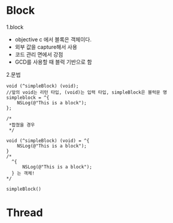 Block
====

1.block

 * objective c 에서 블록은 객체이다.
 * 외부 값을 capture해서 사용
 * 코드 관리 면에서 강점
 * GCD를 사용할 때 블럭 기반으로 함


2.문법

```objc
void (^simpleBlock) (void);
//앞의 void는 리턴 타입, (void)는 입력 타입, simpleBlock은 블럭문 명
simpleblock = ^{
	NSLog(@"This is a block");
};

/*
 *합쳤을 경우
 */

void (^simpleBlock) (void) = ^{
	NSLog(@"This is a block");
}
/*
  ^{
	  NSLog(@"This is a block");
  } 는 객체!
*/

simpleBlock()
```

Thread
=====
